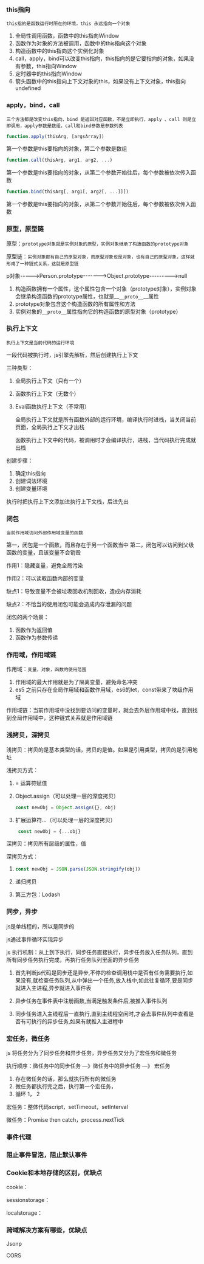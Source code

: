 ### this指向

`this指的是函数运行时所在的环境，this 永远指向一个对象`

1. 全局性调用函数，函数中的this指向Window
2. 函数作为对象的方法被调用，函数中的this指向这个对象
3. 构造函数中的this指向这个实例化对象
4. call，apply，bind可以改变this指向，this指向的是它要指向的对象，如果没有参数，this指向Window
5. 定时器中的this指向Window
6. 箭头函数中的this指向上下文对象的this，如果没有上下文对象，this指向undefined



### apply，bind，call

`三个方法都是改变this指向，bind 是返回对应函数，不是立即执行，apply 、call 则是立即调用，apply参数是数组，call和bind参数是参数列表`

~~~js
function.apply(thisArg, [argsArray])
~~~

第一个参数是this要指向的对象，第二个参数是数组

```js
function.call(thisArg, arg1, arg2, ...) 
```

第一个参数是this要指向的对象，从第二个参数开始往后，每个参数被依次传入函数

```js
function.bind(thisArg[, arg1[, arg2[, ...]]])
```

第一个参数是this要指向的对象，从第二个参数开始往后，每个参数被依次传入函数



### 原型，原型链

原型：`prototype对象就是实例对象的原型，实例对象继承了构造函数的prototype对象`

原型链：`实例对象都有自己的原型对象，而原型对象也是对象，也有自己的原型对象，这样就形成了一种链式关系，这就是原型链`

p对象----->Person.prototype------->Object.prototype--------->null

1. 构造函数拥有一个属性，这个属性包含一个对象（prototype对象），实例对象会继承构造函数的prototype属性，也就是__`__proto__`__属性
2. prototype对象包含这个构造函数的所有属性和方法
3. 实例对象的`__proto__`属性指向它的构造函数的原型对象（prototype）



### 执行上下文

`执行上下文是当前代码的运行环境`

一段代码被执行时，js引擎先解析，然后创建执行上下文

三种类型：

1. 全局执行上下文（只有一个）

2. 函数执行上下文（无数个）

3. Eval函数执行上下文（不常用）

   全局执行上下文就是所有函数外部的运行环境，编译执行时进栈，当关闭当前页面，全局执行上下文才出栈

   函数执行上下文中的代码，被调用时才会编译执行，进栈，当代码执行完成就出栈

创建步骤：

1. 确定this指向
2. 创建词法环境
3. 创建变量环境

执行时把执行上下文添加进执行上下文栈，后进先出



### 闭包

`当前作用域访问外部作用域变量的函数`

第一，闭包是一个函数，而且存在于另一个函数当中
第二，闭包可以访问到父级函数的变量，且该变量不会销毁

作用1：隐藏变量，避免全局污染

作用2：可以读取函数内部的变量

缺点1：导致变量不会被垃圾回收机制回收，造成内存消耗

缺点2：不恰当的使用闭包可能会造成内存泄漏的问题

闭包的两个场景：

1. 函数作为返回值
2. 函数作为参数传递



### 作用域，作用域链

作用域：`变量，对象，函数的使用范围`

1. 作用域的最大作用就是为了隔离变量，避免命名冲突
2. es5 之前只存在全局作用域和函数作用域，es6的let，const带来了块级作用域

作用域链：当前作用域中没找到要访问的变量时，就会去外层作用域中找，直到找到全局作用域中，这种链式关系就是作用域链



### 浅拷贝，深拷贝

浅拷贝：拷贝的是基本类型的话，拷贝的是值。如果是引用类型，拷贝的是引用地址

浅拷贝方式：

1. = 运算符赋值

2. Object.assign（可以处理一层的深度拷贝）

   ```js
   const newObj = Object.assign({}, obj)
   ```

3. 扩展运算符...（可以处理一层的深度拷贝）

   ```js
    const newObj = {...obj}
   ```

深拷贝：拷贝所有层级的属性，值

深拷贝方式：

1. ```js
   const newObj = JSON.parse(JSON.stringify(obj))
   ```

2. 递归拷贝

3. 第三方包：Lodash



### 同步，异步

js是单线程的，所以是同步的

js通过事件循环实现异步

js 执行机制：从上到下执行，同步任务直接执行，异步任务放入任务队列，直到所有同步任务执行完成，再执行任务队列里面的异步任务

1. 首先判断js代码是同步还是异步,不停的检查调用栈中是否有任务需要执行,如果没有,就检查任务队列,从中弹出一个任务,放入栈中,如此往复循环,要是同步就进入主进程,异步就进入事件表

2. 异步任务在事件表中注册函数,当满足触发条件后,被推入事件队列

3. 同步任务进入主线程后一直执行,直到主线程空闲时,才会去事件队列中查看是否有可执行的异步任务,如果有就推入主进程中



### 宏任务，微任务

js 将任务分为了同步任务和异步任务，异步任务又分为了宏任务和微任务

执行顺序：微任务中的同步任务 —》微任务中的异步任务 —》 宏任务

1. 存在微任务的话，那么就执行所有的微任务
2. 微任务都执行完之后，执行第一个宏任务，
3. 循环 1， 2

宏任务：整体代码script，setTimeout，setInterval

微任务：Promise then catch，process.nextTick



### 事件代理



### 阻止事件冒泡，阻止默认事件



### Cookie和本地存储的区别，优缺点

cookie：

sessionstorage：

localstorage：



### 跨域解决方案有哪些，优缺点

Jsonp

CORS